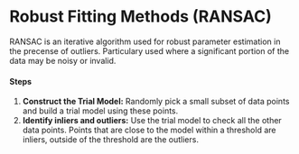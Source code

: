 # Robust Fitting Methods (RANSAC)
RANSAC is an iterative algorithm used for robust parameter estimation in the precense of outliers. Particulary used where a significant portion of the data may be noisy or invalid.

#### Steps
1. **Construct the Trial Model:** Randomly pick a small subset of data points and build a trial model using these points.
2. **Identify inliers and outliers:** Use the trial model to check all the other data points. Points that are close to the model within a threshold are inliers, outside of the threshold are the outliers.
